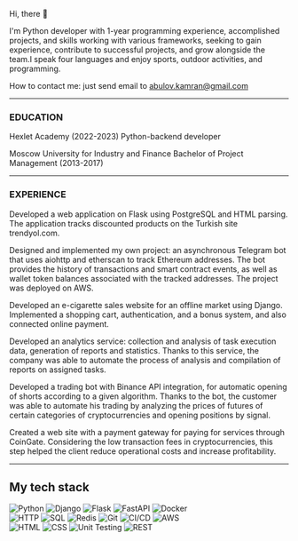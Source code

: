Hi, there 🤚

I'm Python developer with 1-year programming experience, accomplished projects, and skills working with various frameworks, seeking to gain experience, contribute to successful projects, and grow alongside the team.I speak four languages and enjoy sports, outdoor activities, and programming.


How to contact me: just send email to abulov.kamran@gmail.com

---

### EDUCATION  
Hexlet Academy (2022-2023)
Python-backend developer

Moscow University for Industry and Finance
Bachelor of Project Management (2013-2017)  

---

### EXPERIENCE  

Developed a web application on Flask using PostgreSQL and HTML parsing. The application tracks discounted products on the Turkish site trendyol.com.

Designed and implemented my own project: an asynchronous Telegram bot that uses aiohttp and etherscan to track Ethereum addresses. The bot provides the history of transactions and smart contract events, as well as wallet token balances associated with the tracked addresses. The project was deployed on AWS.

Developed an e-cigarette sales website for an offline market using Django. Implemented a shopping cart, authentication, and a bonus system, and also connected online payment.

Developed an analytics service: collection and analysis of task execution data, generation of reports and statistics. Thanks to this service, the company was able to automate the process of analysis and compilation of reports on assigned tasks.

Developed a trading bot with Binance API integration, for automatic opening of shorts according to a given algorithm. Thanks to the bot, the customer was able to automate his trading by analyzing the prices of futures of certain categories of cryptocurrencies and opening positions by signal.

Created a web site with a payment gateway for paying for services through CoinGate. Considering the low transaction fees in cryptocurrencies, this step helped the client reduce operational costs and increase profitability.

---

## My tech stack

![Python](https://img.shields.io/badge/-Python-3776AB?style=flat-square&logo=python&logoColor=white)  ![Django](https://img.shields.io/badge/-Django-092E20?style=flat-square&logo=django&logoColor=white)  ![Flask](https://img.shields.io/badge/-Flask-000000?style=flat-square&logo=flask&logoColor=white)  ![FastAPI](https://img.shields.io/badge/-FastAPI-009688?style=flat-square&logo=fastapi&logoColor=white)  ![Docker](https://img.shields.io/badge/-Docker-2496ED?style=flat-square&logo=docker&logoColor=white)  
![HTTP](https://img.shields.io/badge/-HTTP-9a9a9a?style=flat-square&logo=http&logoColor=white) ![SQL](https://img.shields.io/badge/-SQL-4479A1?style=flat-square&logo=sql&logoColor=white) ![Redis](https://img.shields.io/badge/-Redis-DC382D?style=flat-square&logo=redis&logoColor=white) ![Git](https://img.shields.io/badge/-Git-F05032?style=flat-square&logo=git&logoColor=white) ![CI/CD](https://img.shields.io/badge/-CI%2FCD-4285F4?style=flat-square&logo=continuous-integration&logoColor=white) ![AWS](https://img.shields.io/badge/-AWS-232F3E?style=flat-square&logo=amazon-aws&logoColor=white)  
![HTML](https://img.shields.io/badge/-HTML-E34F26?style=flat-square&logo=html5&logoColor=white) ![CSS](https://img.shields.io/badge/-CSS-1572B6?style=flat-square&logo=css3&logoColor=white) ![Unit Testing](https://img.shields.io/badge/-Unit%20Testing-5A6378?style=flat-square&logo=testing-library&logoColor=white) ![REST](https://img.shields.io/badge/-REST-FF6C37?style=flat-square&logo=rest&logoColor=white)




